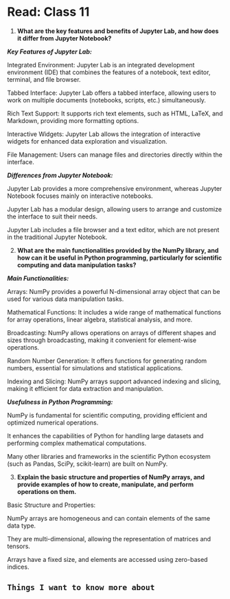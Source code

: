 # Read: Class 11

1. **What are the key features and benefits of Jupyter Lab, and how does it differ from Jupyter Notebook?**

***Key Features of Jupyter Lab:***

Integrated Environment: Jupyter Lab is an integrated development environment (IDE) that combines the features of a notebook, text editor, terminal, and file browser.

Tabbed Interface: Jupyter Lab offers a tabbed interface, allowing users to work on multiple documents (notebooks, scripts, etc.) simultaneously.

Rich Text Support: It supports rich text elements, such as HTML, LaTeX, and Markdown, providing more formatting options.

Interactive Widgets: Jupyter Lab allows the integration of interactive widgets for enhanced data exploration and visualization.

File Management: Users can manage files and directories directly within the interface.

***Differences from Jupyter Notebook:***

Jupyter Lab provides a more comprehensive environment, whereas Jupyter Notebook focuses mainly on interactive notebooks.

Jupyter Lab has a modular design, allowing users to arrange and customize the interface to suit their needs.

Jupyter Lab includes a file browser and a text editor, which are not present in the traditional Jupyter Notebook.

2. **What are the main functionalities provided by the NumPy library, and how can it be useful in Python programming, particularly for scientific computing and data manipulation tasks?**

***Main Functionalities:***

Arrays: NumPy provides a powerful N-dimensional array object that can be used for various data manipulation tasks.

Mathematical Functions: It includes a wide range of mathematical functions for array operations, linear algebra, statistical analysis, and more.

Broadcasting: NumPy allows operations on arrays of different shapes and sizes through broadcasting, making it convenient for element-wise operations.

Random Number Generation: It offers functions for generating random numbers, essential for simulations and statistical applications.

Indexing and Slicing: NumPy arrays support advanced indexing and slicing, making it efficient for data extraction and manipulation.

***Usefulness in Python Programming:***

NumPy is fundamental for scientific computing, providing efficient and optimized numerical operations.

It enhances the capabilities of Python for handling large datasets and performing complex mathematical computations.

Many other libraries and frameworks in the scientific Python ecosystem (such as Pandas, SciPy, scikit-learn) are built on NumPy.

3. **Explain the basic structure and properties of NumPy arrays, and provide examples of how to create, manipulate, and perform operations on them.**

Basic Structure and Properties:

NumPy arrays are homogeneous and can contain elements of the same data type.

They are multi-dimensional, allowing the representation of matrices and tensors.

Arrays have a fixed size, and elements are accessed using zero-based indices.

## `Things I want to know more about`
